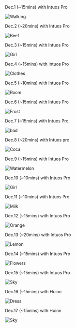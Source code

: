 Dec.1 (~15mins) with Intuos Pro

![Walking](1.jpg)

Dec.2 (~20mins) with Intuos Pro

![Beef](2.jpg)

Dec.3 (~15mins) with Intuos Pro

![Girl](3.jpg)

Dec.4 (~15mins) with Intuos Pro

![Clothes](4.jpg)

Dec.5 (~10mins) with Intuos Pro

![Room](5.jpg)

Dec.6 (~15mins) with Intuos Pro

![Frust](6.jpg)

Dec.7 (~15mins) with Intuos Pro

![bad](7.jpg)

Dec.8 (~20mins) with Intuos pro

![Coca](8.jpg)

Dec.9 (~15mins) with Intuos Pro

![Watermelon](9.jpg)

Dec.10 (~10mins) with Intuos Pro

![Girl](10.jpg)

Dec.11 (~10mins) with Intuos Pro

![Milk](11.jpg)

Dec.12 (~15mins) with Intuos Pro

![Orange](12.jpg)

Dec.13 (~20mins) with Intuos Pro

![Lemon](13.jpg)

Dec.14 (~15mins) with Intuos Pro

![Flowers](14.jpg)

Dec.15 (~15mins) with Intuos Pro

![Sky](15.jpg)

Dec.16 (~15mins) with Huion

![Dress](16.jpg)

Dec.17 (~15mins) with Huion

![Sky](17.jpg)

